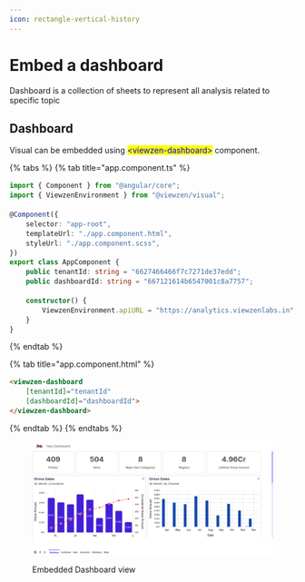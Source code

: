 ```yaml
---
icon: rectangle-vertical-history
---
```


# Embed a dashboard

Dashboard is a collection of sheets to represent all analysis related to specific topic

## Dashboard

Visual can be embedded using <mark style="color:blue;">\<viewzen-dashboard></mark> component.

{% tabs %}
{% tab title="app.component.ts" %}
```typescript
import { Component } from "@angular/core";
import { ViewzenEnvironment } from "@viewzen/visual";

@Component({
	selector: "app-root",
	templateUrl: "./app.component.html",
	styleUrl: "./app.component.scss",
})
export class AppComponent {
	public tenantId: string = "6627466466f7c7271de37edd";
	public dashboardId: string = "667121614b6547001c8a7757";

	constructor() {
		ViewzenEnvironment.apiURL = "https://analytics.viewzenlabs.in";
	}
}
```
{% endtab %}

{% tab title="app.component.html" %}
```html
<viewzen-dashboard
	[tenantId]="tenantId"
	[dashboardId]="dashboardId">
</viewzen-dashboard>
```
{% endtab %}
{% endtabs %}

<figure><img src="../.gitbook/assets/Screenshot from 2024-12-10 17-47-54.png" alt=""><figcaption><p>Embedded Dashboard view</p></figcaption></figure>
